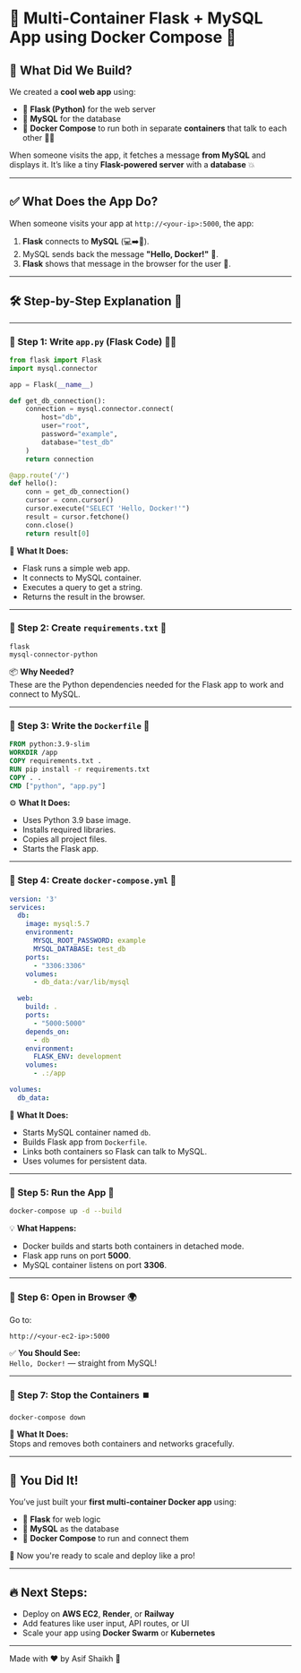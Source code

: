 # 🐳 Multi-Container Flask + MySQL App using Docker Compose 🎉

## 📌 What Did We Build?

We created a **cool web app** using:
- 🐍 **Flask (Python)** for the web server  
- 🐬 **MySQL** for the database  
- 🐳 **Docker Compose** to run both in separate **containers** that talk to each other 🤖💬

When someone visits the app, it fetches a message **from MySQL** and displays it. It’s like a tiny **Flask-powered server** with a **database** 💥

---

## ✅ What Does the App Do?

When someone visits your app at `http://<your-ip>:5000`, the app:

1. **Flask** connects to **MySQL** (💻➡️🐬).
2. MySQL sends back the message **"Hello, Docker!"** 📝.
3. **Flask** shows that message in the browser for the user 🚀.

---

## 🛠️ Step-by-Step Explanation 📖

---

### 🔹 Step 1: Write `app.py` (Flask Code) 👨‍💻

```python
from flask import Flask
import mysql.connector

app = Flask(__name__)

def get_db_connection():
    connection = mysql.connector.connect(
        host="db",
        user="root",
        password="example",
        database="test_db"
    )
    return connection

@app.route('/')
def hello():
    conn = get_db_connection()
    cursor = conn.cursor()
    cursor.execute("SELECT 'Hello, Docker!'")
    result = cursor.fetchone()
    conn.close()
    return result[0]
```

🧠 **What It Does:**  
- Flask runs a simple web app.  
- It connects to MySQL container.  
- Executes a query to get a string.  
- Returns the result in the browser.

---

### 🔹 Step 2: Create `requirements.txt` 📜

```
flask
mysql-connector-python
```

📦 **Why Needed?**  
These are the Python dependencies needed for the Flask app to work and connect to MySQL.

---

### 🔹 Step 3: Write the `Dockerfile` 🐳

```Dockerfile
FROM python:3.9-slim
WORKDIR /app
COPY requirements.txt .
RUN pip install -r requirements.txt
COPY . .
CMD ["python", "app.py"]
```

⚙️ **What It Does:**  
- Uses Python 3.9 base image.  
- Installs required libraries.  
- Copies all project files.  
- Starts the Flask app.

---

### 🔹 Step 4: Create `docker-compose.yml` 📄

```yaml
version: '3'
services:
  db:
    image: mysql:5.7
    environment:
      MYSQL_ROOT_PASSWORD: example
      MYSQL_DATABASE: test_db
    ports:
      - "3306:3306"
    volumes:
      - db_data:/var/lib/mysql

  web:
    build: .
    ports:
      - "5000:5000"
    depends_on:
      - db
    environment:
      FLASK_ENV: development
    volumes:
      - .:/app

volumes:
  db_data:
```

🔗 **What It Does:**  
- Starts MySQL container named `db`.  
- Builds Flask app from `Dockerfile`.  
- Links both containers so Flask can talk to MySQL.  
- Uses volumes for persistent data.

---

### 🔹 Step 5: Run the App 🚀

```bash
docker-compose up -d --build
```

💡 **What Happens:**  
- Docker builds and starts both containers in detached mode.  
- Flask app runs on port **5000**.  
- MySQL container listens on port **3306**.

---

### 🔹 Step 6: Open in Browser 🌍

Go to:

```
http://<your-ec2-ip>:5000
```

✅ **You Should See:**  
`Hello, Docker!` — straight from MySQL!

---

### 🔹 Step 7: Stop the Containers ⏹️

```bash
docker-compose down
```

🧹 **What It Does:**  
Stops and removes both containers and networks gracefully.

---

## 🎉 You Did It!

You’ve just built your **first multi-container Docker app** using:
- 🐍 **Flask** for web logic  
- 🐬 **MySQL** as the database  
- 🐳 **Docker Compose** to run and connect them  

👏 Now you're ready to scale and deploy like a pro!

---

## 🔥 Next Steps:
- Deploy on **AWS EC2**, **Render**, or **Railway**
- Add features like user input, API routes, or UI
- Scale your app using **Docker Swarm** or **Kubernetes**

---

Made with ❤️ by Asif Shaikh 🚀
